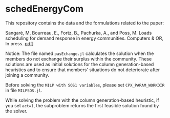 # schedEnergyCom

This repository contains the data and the formulations related to the paper: 

Sangaré, M, Bourreau, E., Fortz, B., Pachurka, A., and Poss, M. Loads scheduling for demand response in energy communities. Computers & OR, In press. [pdf](https://hal.science/hal-03880548)]

Notice:
The file named <code>pasEchange.jl</code> calculates the solution when the members do not exchange their surplus within the community. These solutions are used as initial solutions for the column generation-based heuristics and to ensure that members' situations do not deteriorate after joining a community.

Before solving the <code>MILP with SOS1 variables</code>, please set <code>CPX_PARAM_WORKDIR</code> in file <code>MILPSOS.jl</code>.

While solving the problem with the column generation-based heuristic, if you set <code>act=1</code>, the subproblem returns the first feasible solution found by the solver.
